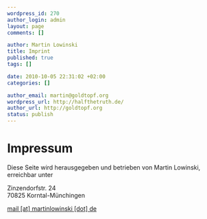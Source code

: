 ```yaml
--- 
wordpress_id: 270
author_login: admin
layout: page
comments: []

author: Martin Lowinski
title: Imprint
published: true
tags: []

date: 2010-10-05 22:31:02 +02:00
categories: []

author_email: martin@goldtopf.org
wordpress_url: http://halfthetruth.de/
author_url: http://goldtopf.org
status: publish
---
```

# Impressum #

Diese Seite wird herausgegeben und betrieben von Martin Lowinski, erreichbar unter

Zinzendorfstr. 24<br/>
70825 Korntal-Münchingen

[mail [at] martinlowinski [dot] de](mailto:mail%20%5Bat%5D%20martinlowinski%20%5Bdot%5D%20de)
